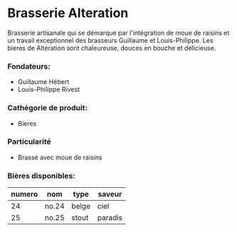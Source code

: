# Brasserie Alteration

Brasserie artisanale qui se démarque par l'intégration de moue de raisins et un travail exceptionnel des brasseurs Guillaume et Louis-Philippe. Les bieres de Alteration sont chaleureuse, douces en bouche et délicieuse. 

### Fondateurs:
- Guillaume Hébert
- Louis-Philippe Rivest

### Cathégorie de produit: 
- Bieres

### Particularité
- Brassé avec moue de raisins

### Bières disponibles:

| numero | nom | type | saveur |
| ------ | --- | ---- | ------ |
| 24 | no.24 | belge | ciel |
| 25 | no.25 | stout | paradis |


